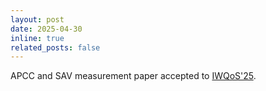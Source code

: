 ```yaml
---
layout: post
date: 2025-04-30
inline: true
related_posts: false
---
```


APCC and SAV measurement paper accepted to [IWQoS'25](https://iwqos2025.ieee-iwqos.org/).
